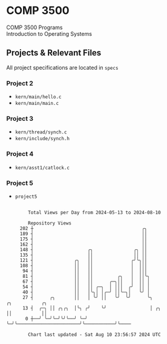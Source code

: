 # COMP 3500
COMP 3500 Programs  
Introduction to Operating Systems  
## Projects & Relevant Files
All project specifications are located in `specs`
### Project 2
- `kern/main/hello.c`
- `kern/main/main.c`
### Project 3
- `kern/thread/synch.c`
- `kern/include/synch.h`
### Project 4
- `kern/asst1/catlock.c`
### Project 5
- `project5`

```

        Total Views per Day from 2024-05-13 to 2024-08-10

        Repository Views
     202 ┼                                        ╭╮
     189 ┤                                        ││
     175 ┤                                        ││
     162 ┤                                        ││
     148 ┤                    ╭╮               ╭╮ ││
     135 ┤                    ││               ││ ││
     121 ┤               ╭╮   ││              ╭╯╰╮││
     108 ┤               ││   ││              │  │││
      94 ┤               ││   ││              │  │││
      81 ┤               ││   ││         ╭╮   │  ││╰╮
      67 ┤               ││   ││      ╭─╮││   │  ││ │
      54 ┤               ││   ││ ╭─╮  │ │││  ╭╯  ││ │
      40 ┤               ││   │╰╮│ │╭─╯ ││╰─╮│   ╰╯ │
      27 ┤      ╭╮       ││   │ ╰╯ ││   ╰╯  ╰╯      ╰╮                          ╭╮           ╭╮
      13 ┤  ╭─╮ ││ ╭╮╭╮  │╰╮ ╭╯    ╰╯                │ ╭╮                       ││           ││
       0 ┼──╯ ╰─╯╰─╯╰╯╰──╯ ╰─╯                       ╰─╯╰───────────────────────╯╰───────────╯╰────

        Chart last updated - Sat Aug 10 23:56:57 2024 UTC
        
```
